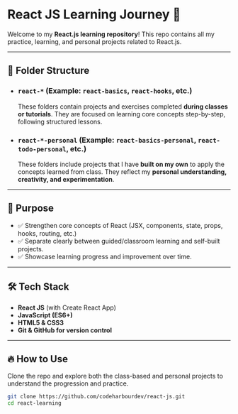 # React JS Learning Journey 🚀

Welcome to my **React.js learning repository**! This repo contains all my practice, learning, and personal projects related to React.js.

---

## 📂 Folder Structure

- ### `react-*` (Example: `react-basics`, `react-hooks`, etc.)
  These folders contain projects and exercises completed **during classes or tutorials**. They are focused on learning core concepts step-by-step, following structured lessons.

- ### `react-*-personal` (Example: `react-basics-personal`, `react-todo-personal`, etc.)
  These folders include projects that I have **built on my own** to apply the concepts learned from class. They reflect my **personal understanding, creativity, and experimentation**.

---

## 📘 Purpose

- ✅ Strengthen core concepts of React (JSX, components, state, props, hooks, routing, etc.)
- ✅ Separate clearly between guided/classroom learning and self-built projects.
- ✅ Showcase learning progress and improvement over time.

---

## 🛠 Tech Stack

- **React JS** (with Create React App)
- **JavaScript (ES6+)**
- **HTML5 & CSS3**
- **Git & GitHub for version control**

---

## 🔥 How to Use

Clone the repo and explore both the class-based and personal projects to understand the progression and practice.

```bash
git clone https://github.com/codeharbourdev/react-js.git
cd react-learning
